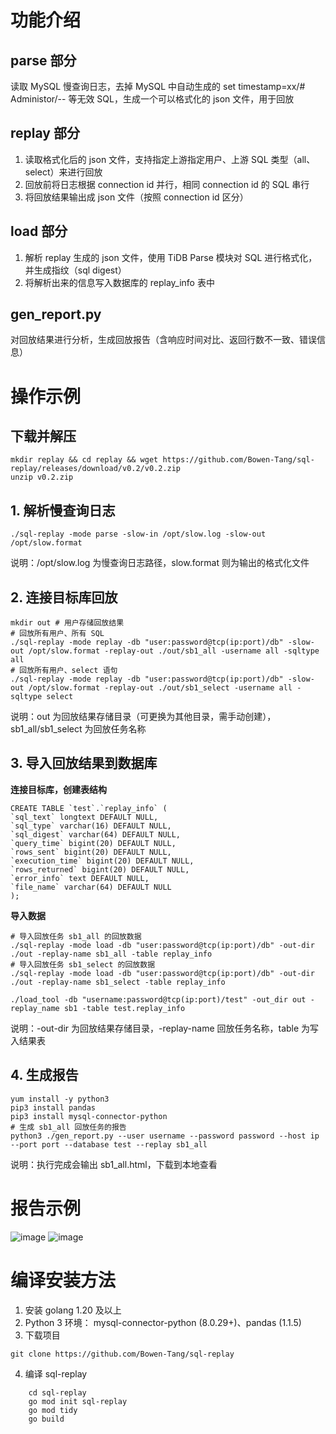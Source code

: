 # 功能介绍
## parse 部分
读取 MySQL 慢查询日志，去掉 MySQL 中自动生成的 set timestamp=xx/# Administor/-- 等无效 SQL，生成一个可以格式化的 json 文件，用于回放
## replay 部分
1. 读取格式化后的 json 文件，支持指定上游指定用户、上游 SQL 类型（all、select）来进行回放
2. 回放前将日志根据 connection id 并行，相同 connection id 的 SQL 串行
3. 将回放结果输出成 json 文件（按照 connection id 区分）
## load 部分
1. 解析 replay 生成的 json 文件，使用 TiDB Parse 模块对 SQL 进行格式化，并生成指纹（sql digest）
2. 将解析出来的信息写入数据库的 replay_info 表中
## gen_report.py
对回放结果进行分析，生成回放报告（含响应时间对比、返回行数不一致、错误信息）

# 操作示例 
## 下载并解压 
```
mkdir replay && cd replay && wget https://github.com/Bowen-Tang/sql-replay/releases/download/v0.2/v0.2.zip
unzip v0.2.zip
```
 
## 1. 解析慢查询日志
```
./sql-replay -mode parse -slow-in /opt/slow.log -slow-out /opt/slow.format
```
说明：/opt/slow.log 为慢查询日志路径，slow.format 则为输出的格式化文件

## 2. 连接目标库回放

```
mkdir out # 用户存储回放结果
# 回放所有用户、所有 SQL
./sql-replay -mode replay -db "user:password@tcp(ip:port)/db" -slow-out /opt/slow.format -replay-out ./out/sb1_all -username all -sqltype all
# 回放所有用户、select 语句
./sql-replay -mode replay -db "user:password@tcp(ip:port)/db" -slow-out /opt/slow.format -replay-out ./out/sb1_select -username all -sqltype select
```
说明：out 为回放结果存储目录（可更换为其他目录，需手动创建），sb1_all/sb1_select 为回放任务名称

## 3. 导入回放结果到数据库
**连接目标库，创建表结构**
```
CREATE TABLE `test`.`replay_info` (
`sql_text` longtext DEFAULT NULL,
`sql_type` varchar(16) DEFAULT NULL,
`sql_digest` varchar(64) DEFAULT NULL,
`query_time` bigint(20) DEFAULT NULL,
`rows_sent` bigint(20) DEFAULT NULL,
`execution_time` bigint(20) DEFAULT NULL,
`rows_returned` bigint(20) DEFAULT NULL,
`error_info` text DEFAULT NULL,
`file_name` varchar(64) DEFAULT NULL
);
```
**导入数据**
```
# 导入回放任务 sb1_all 的回放数据 
./sql-replay -mode load -db "user:password@tcp(ip:port)/db" -out-dir ./out -replay-name sb1_all -table replay_info 
# 导入回放任务 sb1_select 的回放数据 
./sql-replay -mode load -db "user:password@tcp(ip:port)/db" -out-dir ./out -replay-name sb1_select -table replay_info 

./load_tool -db "username:password@tcp(ip:port)/test" -out_dir out -replay_name sb1 -table test.replay_info

```
说明：-out-dir 为回放结果存储目录，-replay-name 回放任务名称，table 为写入结果表

## 4. 生成报告

```
yum install -y python3
pip3 install pandas
pip3 install mysql-connector-python
# 生成 sb1_all 回放任务的报告
python3 ./gen_report.py --user username --password password --host ip --port port --database test --replay sb1_all
```
说明：执行完成会输出 sb1_all.html，下载到本地查看

# 报告示例 
![image](https://github.com/Bowen-Tang/sql-replay/assets/52245161/6259a65d-90d5-420e-8f54-8c35ccfe0b69)
![image](https://github.com/Bowen-Tang/sql-replay/assets/52245161/9ddb8433-e83e-48d4-8dd6-65f434d1f5ef)

# 编译安装方法

1. 安装 golang 1.20 及以上
2. Python 3 环境： mysql-connector-python (8.0.29+)、pandas (1.1.5)
3. 下载项目

```
git clone https://github.com/Bowen-Tang/sql-replay
```

4. 编译 sql-replay

```
    cd sql-replay
    go mod init sql-replay
    go mod tidy
    go build
```

